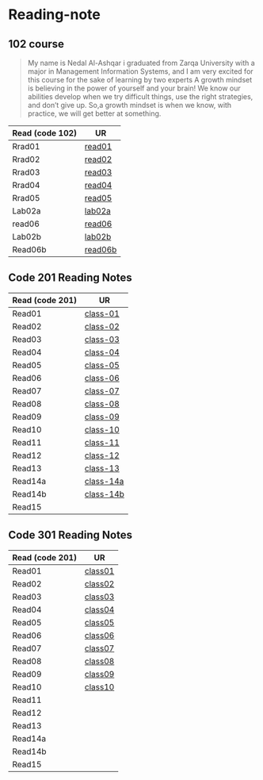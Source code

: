 # Reading-note

## 102 course

>My name is Nedal Al-Ashqar i graduated from Zarqa University with a major in Management Information Systems, and I am very excited for this course for the sake of learning by two experts A growth mindset is believing in the power of yourself and your brain! We know our abilities develop when we try difficult things, use the right strategies, and don’t give up. So,a growth mindset is when we know, with practice, we will get better at something.

| Read (code 102)| UR                                                                            |
| -------------- | ----------------------------------------------------------------------------- |
| Rrad01         | [read01](read01.md)                                                           |
| Rrad02         | [read02](read02.md)                                                           |
| Rrad03         | [read03](read03.md)                                                           |
| Rrad04         | [read04](read04.md)                                                           |
| Rrad05         | [read05](read05.md)                                                           |
| Lab02a         | [lab02a](lab02a.md)                                                           |
| read06         | [read06](read06.md)                                                           |
| Lab02b         | [lab02b](lab02b.md)                                                           |
| Read06b        | [read06b](read06b.md)                                                         |

## Code 201 Reading Notes

| Read (code 201)| UR                                                                            |
| -------------- | ----------------------------------------------------------------------------- |
|Read01          |[class-01](class01.md)                                                         |
|Read02          |[class-02](class02.md)                                                         |
|Read03          |[class-03](class03.md)                                                         |
|Read04          |[class-04](class04.md)                                                         |
|Read05          |[class-05](class05.md)                                                         |
|Read06          |[class-06](class06.md)                                                         |
|Read07          |[class-07](class07.md)                                                         |
|Read08          |[class-08](class08.md)                                                         |
|Read09          |[class-09](class09.md)                                                         |
|Read10          |[class-10](class10.md)                                                         |
|Read11          |[class-11](class11.md)                                                         |
|Read12          |[class-12](class12.md)                                                         |
|Read13          |[class-13](class13.md)                                                         |
|Read14a         |[class-14a](class14a.md)                                                       |
|Read14b         |[class-14b](class14b.md)                                                       |
|Read15          |                                                                               |





## Code 301 Reading Notes

| Read (code 201)| UR                                                                            |
| -------------- | ----------------------------------------------------------------------------- |
|Read01          |[class01](301/class01.md)                                                      |
|Read02          |[class02](301/class02.md)                                                      |
|Read03          |[class03](301/class03.md)                                                      |
|Read04          |[class04](301/class04.md)                                                      |
|Read05          |[class05](301/class05.md)                                                      |
|Read06          |[class06](301/class06.md)                                                      |
|Read07          |[class07](301/class07.md)                                                      |
|Read08          |[class08](301/class08.md)                                                      |
|Read09          |[class09](301/class09.md)                                                      |
|Read10          |[class10](301/class10.md)                                                                               |
|Read11          |                                                                               |
|Read12          |                                                                               |
|Read13          |                                                                               |
|Read14a         |                                                                               |
|Read14b         |                                                                               |
|Read15          |                                                                               |
